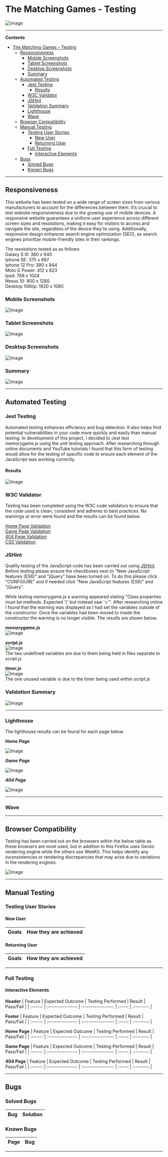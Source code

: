 # The Matching Games - Testing
![image](resources/all-devices-black.png)
***
**Contents**
- [The Matching Games - Testing](#the-matching-games---testing)
  - [Responsiveness](#responsiveness)
    - [Mobile Screenshots](#mobile-screenshots)
    - [Tablet Screenshots](#tablet-screenshots)
    - [Desktop Screenshots](#desktop-screenshots)
    - [Summary](#summary)
  - [Automated Testing](#automated-testing)
    - [Jest Testing](#jest-testing)
      - [Results](#results)
    - [W3C Validator](#w3c-validator)
    - [JSHint](#jshint)
    - [Validation Summary](#validation-summary)
    - [Lighthouse](#lighthouse)
    - [Wave](#wave)
  - [Browser Compatibility](#browser-compatibility)
  - [Manual Testing](#manual-testing)
    - [Testing User Stories](#testing-user-stories)
      - [New User](#new-user)
      - [Returning User](#returning-user)
    - [Full Testing](#full-testing)
      - [Interactive Elements](#interactive-elements)
  - [Bugs](#bugs)
    - [Solved Bugs](#solved-bugs)
    - [Known Bugs](#known-bugs)

***
## Responsiveness
This website has been tested on a wide range of screen sizes from various manufacturers to account for the differences between them. It’s crucial to test website responsiveness due to the growing use of mobile devices. A responsive website guarantees a uniform user experience across different screen sizes and resolutions, making it easy for visitors to access and navigate the site, regardless of the device they’re using. Additionally, responsive design enhances search engine optimization (SEO), as search engines prioritize mobile-friendly sites in their rankings.

The resolutions tested as as follows:                        
Galaxy S III: 360 x 640                               
Iphone SE: 375 x 667                                  
Iphone 12 Pro: 390 x 844                           
Moto G Power: 412 x 823                                                             
Ipad: 768 x 1024                                                                   
Nexus 10: 800 x 1280                                                                
Desktop 1080p: 1920 x 1080                                       

### Mobile Screenshots
![Image](/resources/testing/mobile-responsive.png)
### Tablet Screenshots
![Image](/resources/testing/tablet-responsive.png)
### Desktop Screenshots
![Image](/resources/testing/desktop-responsiveness.png)
### Summary
![Image](/resources/testing/responsive-summary.png)


***
## Automated Testing
### Jest Testing
Automated testing enhances efficiency and bug detection. It also helps find potential vulnerabilities in your code more quickly and easily than manual testing.
In development of this project, I decided to Jest test memorygame.js using the unit testing approach. After researching through online documents and YouTube tutorials I found that this form of testing would allow for the testing of specific code to ensure each element of the JavaScript was working correctly.                                     
#### Results
![Image](/resources/testing/jest-testing-results.png)                                                     

### W3C Validator
Testing has been completed using the W3C code validators to ensure that the code used is clean, consistent and adheres to best practices. No warnings or error were found and the results can be found below.                           

[Home Page Validation](/resources/testing/index-validation.png)                       
[Game Page Validation](/resources/testing/game-page-validation.png)                                      
[404 Page Validation](/resources/testing/error-page-validation.png)                                          
[CSS Validation](/resources/testing/css-validation.png)                                         

### JSHint   
Quality testing of the JavaScript code has been carried out using [JSHint](https://jshint.com/). Before testing please ensure the checkboxes next to "New JavaScript features (ES6)" and "jQuery" have been turned on. To do this please click "CONFIGURE" and if needed click "New JavaScript features (ES6)" and "jQuery".                                         

While testing memorygame.js a warning appeared stating "Class properties must be methods. Expected '(' but instead saw '='". After researching online I found that the warning was displayed as I had set the variables outside of the constructor. Once the variables had been moved to inside the constructor the warning is no longer visible. The results are shown below.                                          

**_memorygame.js_**                                                                                
![Image](/resources/testing/jshint-metrics-memorygame.png)

**_script.js_**                                                                                         
![Image](/resources/testing/jshint-metrics-script.png)                                                 
The two undefined variables are due to them being held in files separate to script.js                                        

**_timer.js_**                                                         
![Image](/resources/testing/jshint-metrics-timer.png)                                               
The one unused variable is due to the timer being used within script.js

### Validation Summary                      
![Image](resources/testing/code-validation-summary.png)

***
### Lighthouse
The lighthouse results can be found for each page below.                                    

**_Home Page_**                                 

![Image](resources/testing/lighthouse-index.png)                                      

**_Game Page_**                                

![Image](resources/testing/lighthouse-game.png)                                  

**_404 Page_**                                              

![Image](resources/testing/lighthouse-error.png)
***
### Wave

***
## Browser Compatibility
Testing has been carried out on the browsers within the below table as these browsers are most used, but in addition to this Firefox uses Gecko rendering engine while the others use WebKit. This helps identify any inconsistencies or rendering discrepancies that may arise due to variations in the rendering engines.             

![Image](resources/testing/browser-testing.png)
***
## Manual Testing
### Testing User Stories
#### New User
| Goals | How they are achieved |
| :-----| :--------------------:|

#### Returning User
| Goals | How they are achieved |
| :---- | :--------------------:|

***
### Full Testing
#### Interactive Elements
**Header**
| Feature | Expected Outcome | Testing Performed | Result | Pass/Fail |
| :-----: | :--------------: | :---------------: | :----: | :-------: |

**Footer** 
| Feature | Expected Outcome | Testing Performed | Result | Pass/Fail |
| :-----: | :--------------: | :---------------: | :----: | :-------: | 

**Home Page** 
| Feature | Expected Outcome | Testing Performed | Result | Pass/Fail |
| :-----: | :--------------: | :---------------: | :----: | :-------: |

**Game Page** 
| Feature | Expected Outcome | Testing Performed | Result | Pass/Fail |
| :-----: | :--------------: | :---------------: | :----: | :-------: |

**404 Page** 
| Feature | Expected Outcome | Testing Performed | Result | Pass/Fail |
| :-----: | :--------------: | :---------------: | :----: | :-------: |

***
## Bugs
### Solved Bugs
| Bug | Solution |
|:----| :------: |

### Known Bugs
| Page | Bug |
| :--- | :-----: |

***